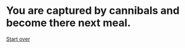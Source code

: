 # You are captured by cannibals and become there next meal. 

[Start over](../your-adventure-begins.md)
